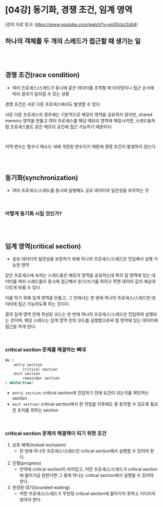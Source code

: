 # [04강] 동기화, 경쟁 조건, 임계 영역
(강의 자료 링크: https://www.youtube.com/watch?v=vp0Gckz3z64)

## 하나의 객체를 두 개의 스레드가 접근할 때 생기는 일

<br/><br/>

## 경쟁 조건(race condition)

- 여러 프로세스/스레드가 동시에 같은 데이터를 조작할 때 타이밍이나 접근 순서에 따라 결과가 달라질 수 있는 상황

경쟁 조건은 서로 다른 프로세스에서도 발생할 수 있다.

서로 다른 프로세스의 경우에는 기본적으로 메모리 영역을 공유하지 않지만, shared memory 영역을 만들고 여러 프로세스를 해당 메모리 영역에 매칭시키면, 스레드들처럼 프로세스들도 같은 메모리 공간에 접근 가능하기 때문이다.

<br/>

지역 변수는 함수나 메소드 내에 국한된 변수이기 때문에 경쟁 조건이 발생하지 않는다.

<br/><br/>

## 동기화(synchronization)

- 여러 프로세스/스레드를 동시에 실행해도 공유 데이터의 일관성을 유지하는 것

<br/>

### 어떻게 동기화 시킬 것인가?

<br/><br/>

## 임계 영역(critical section)

- 공유 데이터의 일관성을 보장하기 위해 하나의 프로세스/스레드만 진입해서 실행 가능한 영역

같은 프로세스에 속하는 스레드들은 메모리 영역을 공유하는데 특히 힙 영역에 있는 데이터를 여러 스레드들이 동시에 접근해서 읽기/쓰기를 하려고 하면 데이터 값이 예상과 다르게 바뀔 수 있다.

이를 막기 위해 임계 영역을 만들고, 그 안에서는 한 번에 하나의 프로세스/스레드만 데이터에 접근 가능하도록 하는 것이다.

결국 임계 영역 안에 작성된 코드는 한 번에 하나의 프로세스/스레드만 진입하여 실행되는 것이며, 해당 스레드는 임계 영역 안의 코드를 실행함으로써 힙 영역에 있는 데이터에 접근을 하게 된다.

<br/>

### critical section 문제를 해결하는 뼈대

```java
do {
	entry section
		critical section
	exit section
		remainder section
} while(true)
```

- `entry section`: critical section에 진입하기 전에 요건이 되는지를 확인하는 section
- `exit section`: critical section에서 한 작업을 이후에도 잘 동작할 수 있도록 필요한 조치를 취하는 section

<br/>

### critical section 문제의 해결책이 되기 위한 조건

1. 상호 배제(mutual exclusion)
    - 한 번에 하나의 프로세스/스레드만 critical section에서 실행할 수 있어야 한다.
2. 진행(progress)
    - 만약에 critical section이 비어있고, 어떤 프로세스/스레드가 critical section에 들어가길 원한다면 그 중에 하나는 critical section에서 실행될 수 있어야 한다.
3. 한정된 대기(bounded waiting)
    - 어떤 프로세스/스레드가 무한정 critical section에 들어가지 못하고 기다리지 않아야 한다.